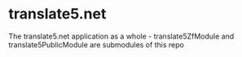 translate5.net
==============

The translate5.net application as a whole - translate5ZfModule and translate5PublicModule are submodules of this repo